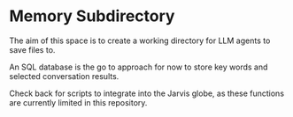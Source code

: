 # Memory Subdirectory

The aim of this space is to create a working directory for LLM agents to save files to.   

An SQL database is the go to approach for now to store key words and selected conversation results.  

Check back for scripts to integrate into the Jarvis globe, as these functions are currently limited in this repository.  

